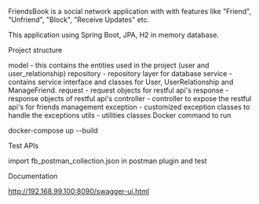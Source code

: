 FriendsBook is a social network application with with features like "Friend", "Unfriend", "Block", "Receive Updates" etc.

This application using Spring Boot, JPA, H2 in memory database.

Project structure

model - this contains the entities used in the project (user and user_relationship)
repository - repository layer for database
service - contains service interface and classes for User, UserRelationship and ManageFriend.
request - request objects for restful api's
response - response objects of restful api's
controller - controller to expose the restful api's for friends management
exception - customized exception classes to handle the exceptions
utils - utilities classes
Docker command to run

docker-compose up --build

Test APIs

import fb_postman_collection.json in postman plugin and test

Documentation

http://192.168.99.100:8090/swagger-ui.html
